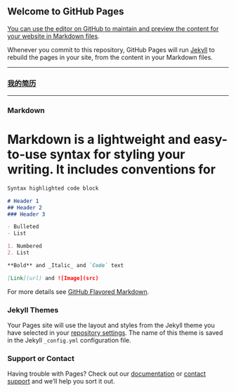 ## Welcome to GitHub Pages

[You can use the editor on GitHub to maintain and preview the content for your website in Markdown files](https://github.com/ParkerWen/ParkerWen.github.io/edit/master/index.md).

Whenever you commit to this repository, GitHub Pages will run [Jekyll](https://jekyllrb.com/) to rebuild the pages in your site, from the content in your Markdown files.
<hr/>

### [我的简历](https://parkerwen.github.io/content/cv)
<hr/>

### Markdown

<h1 style="text-line:center;">Markdown is a lightweight and easy-to-use syntax for styling your writing. It includes conventions for</h1>

```markdown
Syntax highlighted code block

# Header 1
## Header 2
### Header 3

- Bulleted
- List

1. Numbered
2. List

**Bold** and _Italic_ and `Code` text

[Link](url) and ![Image](src)
```

For more details see [GitHub Flavored Markdown](https://guides.github.com/features/mastering-markdown/).

### Jekyll Themes

Your Pages site will use the layout and styles from the Jekyll theme you have selected in your [repository settings](https://github.com/ParkerWen/ParkerWen.github.io/settings). The name of this theme is saved in the Jekyll `_config.yml` configuration file.

### Support or Contact

Having trouble with Pages? Check out our [documentation](https://help.github.com/categories/github-pages-basics/) or [contact support](https://github.com/contact) and we’ll help you sort it out.
